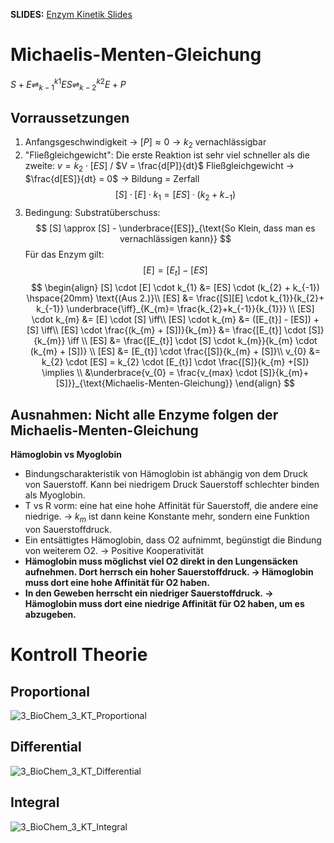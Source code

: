 **SLIDES:**
[Enzym Kinetik Slides](file:///home/malte/OneDriver/01_Studium/3.Semester/BioChemie2/Slides/BC2_231030_lokal.pdf)


# Michaelis-Menten-Gleichung
$S + E \rightleftharpoons^{k1}_{k-1} ES \rightleftharpoons^{k2}_{k-2} E + P$

## Vorraussetzungen
1. Anfangsgeschwindigkeit →  $[P] \approx  0 \to k_{2}$ vernachlässigbar
2. "Fließgleichgewicht": Die erste Reaktion ist sehr viel schneller als die zweite: 
   $v = k_{2} \cdot [ES]$ / $V = \frac{d[P]}{dt}$ 
   Fließgleichgewicht →  $\frac{d[ES]}{dt} = 0$ →  Bildung = Zerfall
   $$
   [S] \cdot [E] \cdot k_{1} = [ES] \cdot (k_{2} + k_{-1})
   $$
3. Bedingung: Substratüberschuss: 
   $$
   [S] \approx [S] - \underbrace{[ES]}_{\text{So Klein, dass man es vernachlässigen kann}}
   $$
   Für das Enzym gilt: 
   $$
   [E] = [E_{t}] - [ES] 
   $$
   $$
   \begin{align}
   [S] \cdot [E] \cdot k_{1} &= [ES] \cdot (k_{2} + k_{-1}) \hspace{20mm} \text{(Aus 2.)}\\
   [ES] &= \frac{[S][E] \cdot k_{1}}{k_{2}+ k_{-1}} \underbrace{\iff}_{K_{m}= \frac{k_{2}+k_{-1}}{k_{1}}} \\
   [ES] \cdot k_{m} &= [E] \cdot [S] \iff\\
   [ES] \cdot k_{m} &= ([E_{t}] - [ES]) + [S] \iff\\
   [ES] \cdot \frac{(k_{m} + [S])}{k_{m}} &= \frac{[E_{t}] \cdot [S]}{k_{m}} \iff \\
   [ES] &= \frac{[E_{t}] \cdot [S] \cdot k_{m}}{k_{m} \cdot (k_{m} + [S])} \\
   [ES] &= [E_{t}] \cdot \frac{[S]}{k_{m} + [S]}\\
   v_{0} &= k_{2} \cdot [ES] = k_{2} \cdot [E_{t}] \cdot \frac{[S]}{k_{m} +[S]} \implies \\
   &\underbrace{v_{0} = \frac{v_{max} \cdot [S]}{k_{m}+[S]}}_{\text{Michaelis-Menten-Gleichung}} 
   \end{align}
   $$ 
   
## Ausnahmen: Nicht alle Enzyme folgen der Michaelis-Menten-Gleichung
**Hämoglobin vs Myoglobin**
- Bindungscharakteristik von Hämoglobin ist abhängig von dem Druck von Sauerstoff. Kann bei niedrigem Druck Sauerstoff schlechter binden als Myoglobin.
- T vs R vorm: eine hat eine hohe Affinität für Sauerstoff, die andere eine niedrige. →  $k_{m}$ ist dann keine Konstante mehr, sondern eine Funktion von Sauerstoffdruck.
- Ein entsättigtes Hämoglobin, dass O2 aufnimmt, begünstigt die Bindung von weiterem O2. →  Positive Kooperativität
- **Hämoglobin muss möglichst viel O2 direkt in den Lungensäcken aufnehmen. Dort herrsch ein hoher Sauerstoffdruck. →  Hämoglobin muss dort eine hohe Affinität für O2 haben.**
- **In den Geweben herrscht ein niedriger Sauerstoffdruck. →  Hämoglobin muss dort eine niedrige Affinität für O2 haben, um es abzugeben.**

# Kontroll Theorie
## Proportional
![3_BioChem_3_KT_Proportional](/home/malte/01_Documents/Vimwiki_md/UNI/SCREENSHOTS/3_BioChem_3_KT_Proportional.png)
## Differential
![3_BioChem_3_KT_Differential](/home/malte/01_Documents/Vimwiki_md/UNI/SCREENSHOTS/3_BioChem_3_KT_Differential.png)
## Integral
![3_BioChem_3_KT_Integral](/home/malte/01_Documents/Vimwiki_md/UNI/SCREENSHOTS/3_BioChem_3_KT_Integral.png)



